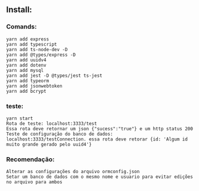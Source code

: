 ## Install:

### Comands:
    yarn add express
    yarn add typescript
    yarn add ts-node-dev -D
    yarn add @types/express -D
    yarn add uuidv4
    yarn add dotenv
    yarn add mysql
    yarn add jest -D @types/jest ts-jest
    yarn add typeorm
    yarn add jsonwebtoken
    yarn add bcrypt

### teste:
    yarn start
    Rota de teste: localhost:3333/test
    Essa rota deve retornar um json {"sucess":"true"} e um http status 200
    Teste de configuração do banco de dados: localhost:3333/testConnection. essa rota deve retorar {id: 'Algum id muito grande gerado pelo uuid4'}

### Recomendação:
    Alterar as configurações do arquivo ormconfig.json
    Setar um banco de dados com o mesmo nome e usuario para evitar edições no arquivo para ambos
